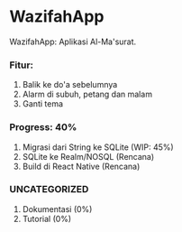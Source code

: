 # WazifahApp
WazifahApp: Aplikasi Al-Ma'surat.
### Fitur:
1. Balik ke do'a sebelumnya
2. Alarm di subuh, petang dan malam
3. Ganti tema
### Progress: 40%
1. Migrasi dari String ke SQLite (WIP: 45%)
2. SQLite ke Realm/NOSQL (Rencana)
3. Build di React Native (Rencana)

### UNCATEGORIZED
1. Dokumentasi (0%)
2. Tutorial (0%)
